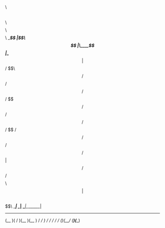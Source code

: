 
$$$$$$$$\ $$\     $$\ $$$$$$$$\ $$$$$$$$\ 
\____$$  |\$$\   $$  |\____$$  |\____$$  |
    $$  /  \$$\ $$  /     $$  /     $$  / 
   $$  /    \$$$$  /     $$  /     $$  /  
  $$  /      \$$  /     $$  /     $$  /   
 $$  /        $$ |     $$  /     $$  /    
$$$$$$$$\     $$ |    $$$$$$$$\ $$$$$$$$\ 
\________|    \__|    \________|\________|
                                          
                                          
                                          

 ____  _  _  ____  ____ 
(__  )( \/ )(__  )(__  )
 / _/  )  /  / _/  / _/ 
(____)(__/  (____)(____)
